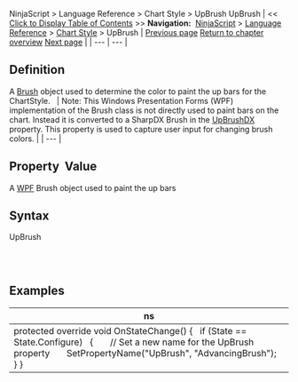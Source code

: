 ﻿
NinjaScript > Language Reference > Chart Style > UpBrush
UpBrush
| << [Click to Display Table of Contents](upbrush.md) >> **Navigation:**     [NinjaScript](ninjascript-1.md) > [Language Reference](language_reference_wip-1.md) > [Chart Style](chart_style-1.md) > UpBrush | [Previous page](transformbrush-1.md) [Return to chapter overview](chart_style-1.md) [Next page](upbrushdx-1.md) |
| --- | --- |
## Definition
A [Brush](https://msdn.microsoft.com/en-us/library/system.windows.media.brush(v=vs.110).aspx) object used to determine the color to paint the up bars for the ChartStyle.
 
| Note: This Windows Presentation Forms (WPF) implementation of the Brush class is not directly used to paint bars on the chart. Instead it is converted to a SharpDX Brush in the [UpBrushDX](upbrushdx-1.md) property. This property is used to capture user input for changing brush colors. |
| --- |

## Property  Value
A [WPF](https://msdn.microsoft.com/en-us/library/ms754130(v=vs.110).aspx) Brush object used to paint the up bars
 
## Syntax
UpBrush
## 
 
## Examples
| ns |
| --- |
| protected override void OnStateChange() {    if (State == State.Configure)    {        // Set a new name for the UpBrush property        SetPropertyName("UpBrush", "AdvancingBrush");    } } |
